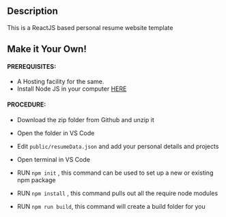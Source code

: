 ## Description

This is a ReactJS based personal resume website template

## Make it Your Own!

#### PREREQUISITES:

- A Hosting facility for the same.
- Install Node JS in your computer <a href='https://nodejs.org/en/'>HERE</a>

#### PROCEDURE:

- Download the zip folder from Github and unzip it

- Open the folder in VS Code
- Edit <code>public/resumeData.json</code> and add your personal details and projects
- Open terminal in VS Code
- RUN <code>npm init</code> , this command can be used to set up a new or existing npm package
- RUN <code>npm install</code> , this command pulls out all the require node modules
- RUN <code>npm run build</code>, this command will create a build folder for you
